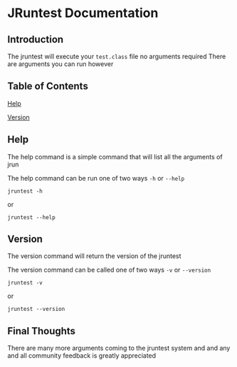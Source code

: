 # JRuntest Documentation

## Introduction
The jruntest will execute your `test.class` file no arguments required
There are arguments you can run however

## Table of Contents
[Help](#help)

[Version](#version)

## Help
The help command is a simple command that will list all the arguments of jrun

The help command can be run one of two ways `-h` or `--help`
```
jruntest -h
```
or 
```
jruntest --help
```

## Version
The version command will return the version of the jruntest

The version command can be called one of two ways `-v` or `--version`
``` 
jruntest -v
```
or 
```
jruntest --version
```

## Final Thoughts
There are many more arguments coming to the jruntest system and and any and all community feedback is greatly appreciated
